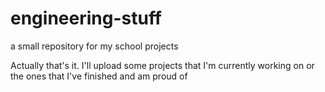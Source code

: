 # engineering-stuff
a small repository for my school projects

Actually that's it. I'll upload some projects that I'm currently working on or the ones that I've finished and am proud of

